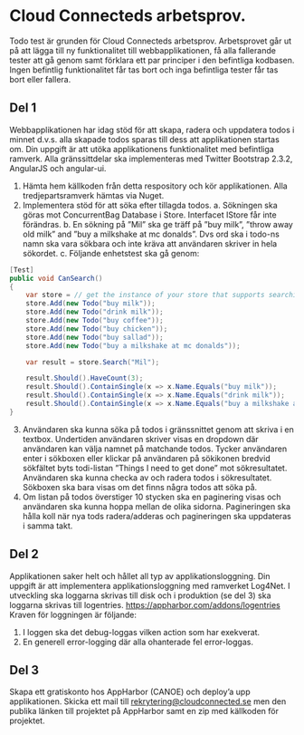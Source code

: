 Cloud Connecteds arbetsprov. 
================================
Todo test är grunden för Cloud Connecteds arbetsprov. 
Arbetsprovet går ut på att lägga till ny funktionalitet till webbapplikationen, få alla fallerande tester att gå genom samt förklara ett par principer i den befintliga kodbasen. Ingen befintlig funktionalitet får tas bort och inga befintliga tester får tas bort eller fallera.

Del 1
-------------------------
Webbapplikationen har idag stöd för att skapa, radera och uppdatera todos i minnet d.v.s. alla skapade todos sparas till dess att applikationen startas om. Din uppgift är att utöka applikationens funktionalitet med befintliga ramverk. Alla gränssittdelar ska implementeras med Twitter Bootstrap 2.3.2, AngularJS och angular-ui.
 1)	Hämta hem källkoden från detta respository och kör applikationen. Alla tredjepartsramverk hämtas via Nuget. 
 2)	Implementera stöd för att söka efter tillagda todos. 
    a.	Sökningen ska göras mot ConcurrentBag<IPersistable> Database i Store. Interfacet IStore får inte förändras.
    b.	En sökning på ”Mil” ska ge träff på ”buy milk”, ”throw away old milk” and ”buy a milkshake at mc donalds”. Dvs ord ska i todo-ns namn ska vara sökbara och inte kräva att användaren skriver in hela sökordet.
    c.	Följande enhetstest ska gå genom:

```csharp
[Test]
public void CanSearch()
{
    var store = // get the instance of your store that supports searching of todos
    store.Add(new Todo("buy milk"));
    store.Add(new Todo("drink milk"));
    store.Add(new Todo("buy coffee"));
    store.Add(new Todo("buy chicken"));
    store.Add(new Todo("buy sallad"));
    store.Add(new Todo("buy a milkshake at mc donalds"));

    var result = store.Search("Mil");

    result.Should().HaveCount(3);
    result.Should().ContainSingle(x => x.Name.Equals("buy milk"));
    result.Should().ContainSingle(x => x.Name.Equals("drink milk"));
    result.Should().ContainSingle(x => x.Name.Equals("buy a milkshake at mc donalds"));
}
```

 3)	Användaren ska kunna söka på todos i gränssnittet genom att skriva i en textbox. Undertiden användaren skriver visas en dropdown där användaren kan välja namnet på matchande todos. Tycker användaren enter i sökboxen eller klickar på användaren på sökikonen bredvid sökfältet byts todi-listan ”Things I need to get done” mot sökresultatet. Användaren ska kunna checka av och radera todos i sökresultatet. Sökboxen ska bara visas om det finns några todos att söka på.
 4)	Om listan på todos överstiger 10 stycken ska en paginering visas och användaren ska kunna hoppa mellan de olika sidorna. Pagineringen ska hålla koll när nya tods radera/adderas och pagineringen ska uppdateras i samma takt. 

Del 2
-------------------------
Applikationen saker helt och hållet all typ av applikationsloggning. Din uppgift är att implementera applikationsloggning med ramverket Log4Net. I utveckling ska loggarna skrivas till disk och i produktion (se del 3) ska loggarna skrivas till logentries. https://appharbor.com/addons/logentries 
Kraven för loggningen är följande:
 1) I loggen ska det debug-loggas vilken action som har exekverat. 
 2)	En generell error-logging där alla ohanterade fel error-loggas.

Del 3
-------------------------
Skapa ett gratiskonto hos AppHarbor (CANOE) och deploy’a upp applikationen. Skicka ett mail till rekrytering@cloudconnected.se men den publika länken till projektet på AppHarbor samt en zip med källkoden för projektet. 
 
